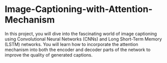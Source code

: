 # Image-Captioning-with-Attention-Mechanism
In this project, you will dive into the fascinating world of image captioning using Convolutional Neural Networks (CNNs) and Long Short-Term Memory (LSTM) networks. You will learn how to incorporate the attention mechanism into both the encoder and decoder parts of the network to improve the quality of generated captions.
